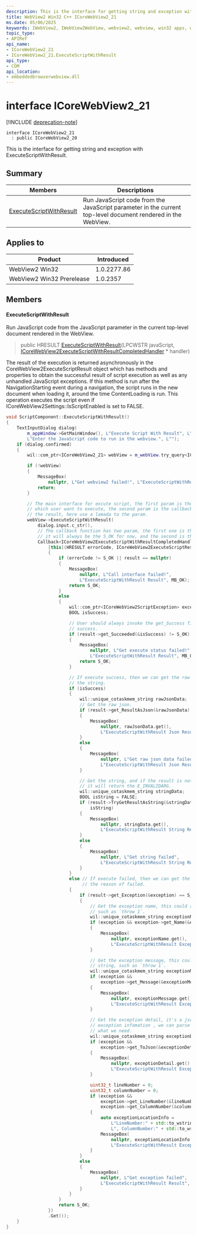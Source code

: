 ```yaml
---
description: This is the interface for getting string and exception with ExecuteScriptWithResult.
title: WebView2 Win32 C++ ICoreWebView2_21
ms.date: 05/06/2025
keywords: IWebView2, IWebView2WebView, webview2, webview, win32 apps, win32, edge, ICoreWebView2, ICoreWebView2Controller, browser control, edge html, ICoreWebView2_21
topic_type: 
- APIRef
api_name:
- ICoreWebView2_21
- ICoreWebView2_21.ExecuteScriptWithResult
api_type:
- COM
api_location:
- embeddedbrowserwebview.dll
---
```


# interface ICoreWebView2_21

[!INCLUDE [deprecation-note](../includes/deprecation-note.md)]

```
interface ICoreWebView2_21
  : public ICoreWebView2_20
```

This is the interface for getting string and exception with ExecuteScriptWithResult.

## Summary

 Members                        | Descriptions
--------------------------------|---------------------------------------------
[ExecuteScriptWithResult](#executescriptwithresult) | Run JavaScript code from the JavaScript parameter in the current top-level document rendered in the WebView.

## Applies to

Product                         | Introduced
--------------------------------|---------------------------------------------
WebView2 Win32            |    1.0.2277.86
WebView2 Win32 Prerelease |    1.0.2357

## Members

#### ExecuteScriptWithResult

Run JavaScript code from the JavaScript parameter in the current top-level document rendered in the WebView.

> public HRESULT [ExecuteScriptWithResult](#executescriptwithresult)(LPCWSTR javaScript, [ICoreWebView2ExecuteScriptWithResultCompletedHandler](icorewebview2executescriptwithresultcompletedhandler.md#icorewebview2executescriptwithresultcompletedhandler) * handler)

The result of the execution is returned asynchronously in the CoreWebView2ExecuteScriptResult object which has methods and properties to obtain the successful result of script execution as well as any unhandled JavaScript exceptions. If this method is run after the NavigationStarting event during a navigation, the script runs in the new document when loading it, around the time ContentLoading is run. This operation executes the script even if ICoreWebView2Settings::IsScriptEnabled is set to FALSE.

```cpp
void ScriptComponent::ExecuteScriptWithResult()
{
    TextInputDialog dialog(
        m_appWindow->GetMainWindow(), L"Execute Script With Result", L"Enter script code:",
        L"Enter the JavaScript code to run in the webview.", L"");
    if (dialog.confirmed)
    {
        wil::com_ptr<ICoreWebView2_21> webView = m_webView.try_query<ICoreWebView2_21>();

        if (!webView)
        {
            MessageBox(
                nullptr, L"Get webview2 failed!", L"ExecuteScriptWithResult Result", MB_OK);
            return;
        }

        // The main interface for excute script, the first param is the string
        // which user want to execute, the second param is the callback to process
        // the result, here use a lamada to the param.
        webView->ExecuteScriptWithResult(
            dialog.input.c_str(),
            // The callback function has two param, the first one is the status of call.s
            // it will always be the S_OK for now, and the second is the result struct.
            Callback<ICoreWebView2ExecuteScriptWithResultCompletedHandler>(
                [this](HRESULT errorCode, ICoreWebView2ExecuteScriptResult* result) -> HRESULT
                {
                    if (errorCode != S_OK || result == nullptr)
                    {
                        MessageBox(
                            nullptr, L"Call interface failed!",
                            L"ExecuteScriptWithResult Result", MB_OK);
                        return S_OK;
                    }
                    else
                    {
                        wil::com_ptr<ICoreWebView2ScriptException> exception;
                        BOOL isSuccess;

                        // User should always invoke the get_Success firstly to get if execute
                        // success.
                        if (result->get_Succeeded(&isSuccess) != S_OK)
                        {
                            MessageBox(
                                nullptr, L"Get execute status failed!",
                                L"ExecuteScriptWithResult Result", MB_OK);
                            return S_OK;
                        }

                        // If execute success, then we can get the raw json data, and try to get
                        // the string.
                        if (isSuccess)
                        {
                            wil::unique_cotaskmem_string rawJsonData;
                            // Get the raw json.
                            if (result->get_ResultAsJson(&rawJsonData) == S_OK)
                            {
                                MessageBox(
                                    nullptr, rawJsonData.get(),
                                    L"ExecuteScriptWithResult Json Result", MB_OK);
                            }
                            else
                            {
                                MessageBox(
                                    nullptr, L"Get raw json data failed",
                                    L"ExecuteScriptWithResult Json Result", MB_OK);
                            }

                            // Get the string, and if the result is not the string type,
                            // it will return the E_INVALIDARG.
                            wil::unique_cotaskmem_string stringData;
                            BOOL isString = FALSE;
                            if (result->TryGetResultAsString(&stringData, &isString) == S_OK &&
                                isString)
                            {
                                MessageBox(
                                    nullptr, stringData.get(),
                                    L"ExecuteScriptWithResult String Result", MB_OK);
                            }
                            else
                            {
                                MessageBox(
                                    nullptr, L"Get string failed",
                                    L"ExecuteScriptWithResult String Result", MB_OK);
                            }
                        }
                        else // If execute failed, then we can get the exception struct to get
                             // the reason of failed.
                        {
                            if (result->get_Exception(&exception) == S_OK)
                            {
                                // Get the exception name, this could return the empty string,
                                // such as `throw 1`.
                                wil::unique_cotaskmem_string exceptionName;
                                if (exception && exception->get_Name(&exceptionName) == S_OK)
                                {
                                    MessageBox(
                                        nullptr, exceptionName.get(),
                                        L"ExecuteScriptWithResult Exception Name", MB_OK);
                                }

                                // Get the exception message, this could return the empty
                                // string, such as `throw 1`.
                                wil::unique_cotaskmem_string exceptionMessage;
                                if (exception &&
                                    exception->get_Message(&exceptionMessage) == S_OK)
                                {
                                    MessageBox(
                                        nullptr, exceptionMessage.get(),
                                        L"ExecuteScriptWithResult Exception Message", MB_OK);
                                }

                                // Get the exception detail, it's a json struct data with all
                                // exception infomation , we can parse it and get the detail
                                // what we need.
                                wil::unique_cotaskmem_string exceptionDetail;
                                if (exception &&
                                    exception->get_ToJson(&exceptionDetail) == S_OK)
                                {
                                    MessageBox(
                                        nullptr, exceptionDetail.get(),
                                        L"ExecuteScriptWithResult Exception Detail", MB_OK);
                                }

                                uint32_t lineNumber = 0;
                                uint32_t columnNumber = 0;
                                if (exception &&
                                    exception->get_LineNumber(&lineNumber) == S_OK &&
                                    exception->get_ColumnNumber(&columnNumber) == S_OK)
                                {
                                    auto exceptionLocationInfo =
                                        L"LineNumber:" + std::to_wstring(lineNumber) +
                                        L", ColumnNumber:" + std::to_wstring(columnNumber);
                                    MessageBox(
                                        nullptr, exceptionLocationInfo.c_str(),
                                        L"ExecuteScriptWithResult Exception Location", MB_OK);
                                }
                            }
                            else
                            {
                                MessageBox(
                                    nullptr, L"Get exception failed",
                                    L"ExecuteScriptWithResult Result", MB_OK);
                            }
                        }
                    }
                    return S_OK;
                })
                .Get());
    }
}
```

